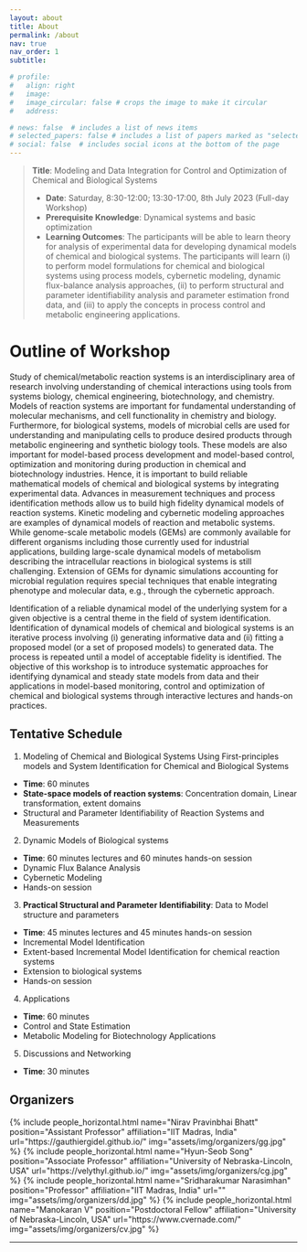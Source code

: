 ```yaml
---
layout: about
title: About
permalink: /about
nav: true
nav_order: 1
subtitle:

# profile:
#   align: right
#   image: 
#   image_circular: false # crops the image to make it circular
#   address: 

# news: false  # includes a list of news items
# selected_papers: false # includes a list of papers marked as "selected={true}"
# social: false  # includes social icons at the bottom of the page
---
```


> **Title**: Modeling and Data Integration for Control and Optimization of Chemical and Biological Systems
> - **Date**: Saturday, 8:30-12:00; 13:30-17:00, 8th July 2023 (Full-day Workshop)
> - **Prerequisite Knowledge**:  Dynamical systems and basic optimization
> - **Learning Outcomes**: The participants will be able to learn theory for analysis of experimental data for developing dynamical models of chemical and biological systems. The participants will learn (i) to perform model formulations for chemical and biological systems using process models, cybernetic modeling, dynamic flux-balance analysis approaches, (ii) to perform structural and parameter identifiability analysis and parameter estimation frond data, and (iii) to apply the concepts in process control and metabolic engineering applications.

# Outline of Workshop

Study of chemical/metabolic reaction systems is an interdisciplinary area of research involving understanding of chemical interactions using tools from  systems biology, chemical engineering, biotechnology, and chemistry. Models of reaction systems are important for fundamental understanding of molecular mechanisms, and cell functionality in chemistry and biology. Furthermore, for biological systems, models of microbial cells  are used for understanding and manipulating cells to produce desired products through metabolic engineering and synthetic biology tools. These models are also important for model-based process development and model-based control, optimization and monitoring during production in chemical and biotechnology industries. Hence, it is important to build reliable mathematical models of chemical and biological systems by integrating experimental data.  Advances in measurement techniques and process identification methods allow us to build high fidelity dynamical models of reaction systems. Kinetic modeling and cybernetic modeling approaches are examples of dynamical models of reaction and metabolic systems. While genome-scale metabolic models (GEMs) are commonly available  for different organisms including those currently used for industrial applications, building large-scale dynamical  models of metabolism describing the intracellular reactions in biological systems is still challenging. Extension of GEMs for dynamic simulations accounting for microbial regulation requires special techniques that enable integrating phenotype and molecular data, e.g., through the cybernetic approach. 

Identification of a reliable dynamical model of the underlying system for a given objective is a central theme in the field of system identification. Identification of dynamical models of chemical and biological systems  is an iterative process involving (i) generating informative data and (ii) fitting a proposed model (or a set of proposed models) to generated data. The process is repeated until a model of acceptable fidelity is identified.  The objective of this workshop is to introduce systematic approaches for identifying dynamical and steady state models from data and their applications in model-based monitoring, control and optimization of chemical and biological systems through interactive lectures and hands-on practices. 

## Tentative Schedule

1. Modeling of Chemical and Biological Systems Using First-principles models and System Identification for Chemical and Biological Systems
  - **Time**: 60 minutes
  - **State-space models of reaction systems**: Concentration domain, Linear transformation, extent domains
  - Structural and Parameter Identifiability of Reaction Systems and Measurements

2. Dynamic Models of  Biological systems
  - **Time**:  60 minutes lectures and 60 minutes hands-on session
  - Dynamic Flux Balance Analysis
  - Cybernetic  Modeling
  - Hands-on session

3. **Practical Structural and Parameter Identifiability**: Data to Model structure and parameters
  - **Time**:  45 minutes lectures and 45 minutes hands-on session
  - Incremental Model Identification
  - Extent-based  Incremental Model Identification for chemical reaction systems 
  - Extension to biological systems
  - Hands-on session

4. Applications
  - **Time**:  60 minutes
  - Control and State Estimation
  - Metabolic Modeling for Biotechnology Applications

5. Discussions and Networking
  - **Time**:  30 minutes

## Organizers

<div class="row row-cols-2 projects pt-3 pb-3">
  {% include people_horizontal.html name="Nirav Pravinbhai Bhatt" position="Assistant Professor" affiliation="IIT Madras, India" url="https://gauthiergidel.github.io/" img="assets/img/organizers/gg.jpg" %}
  {% include people_horizontal.html name="Hyun-Seob Song" position="Associate Professor" affiliation="University of Nebraska-Lincoln, USA" url="https://velythyl.github.io/" img="assets/img/organizers/cg.jpg" %}
  {% include people_horizontal.html name="Sridharakumar Narasimhan" position="Professor" affiliation="IIT Madras, India" url="" img="assets/img/organizers/dd.jpg" %}
  {% include people_horizontal.html name="Manokaran V" position="Postdoctoral Fellow" affiliation="University of Nebraska-Lincoln, USA" url="https://www.cvernade.com/" img="assets/img/organizers/cv.jpg" %}
</div>

---